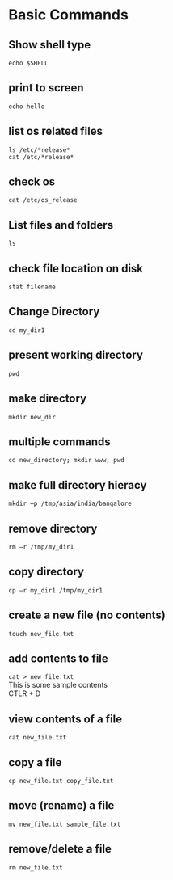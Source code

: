 # Basic Commands
## Show shell type
`echo $SHELL`
## print to screen
`echo hello`
## list os related files
`ls /etc/*release*`  
`cat /etc/*release*`
## check os
`cat /etc/os_release`
## List files and folders
`ls`
## check file location on disk
`stat filename`
## Change Directory
`cd my_dir1`
## present working directory
`pwd`
## make directory
`mkdir new_dir`
## multiple commands
`cd new_directory; mkdir www; pwd`
## make full directory hieracy
`mkdir –p /tmp/asia/india/bangalore`
## remove directory
`rm –r /tmp/my_dir1`
## copy directory
`cp –r my_dir1 /tmp/my_dir1`
## create a new file (no contents)
`touch new_file.txt`
## add contents to file
`cat > new_file.txt`  
This is some sample contents  
CTLR + D
## view contents of a file
`cat new_file.txt`
## copy a file
`cp new_file.txt copy_file.txt `
## move (rename) a file
`mv new_file.txt sample_file.txt`
## remove/delete a file
`rm new_file.txt`


